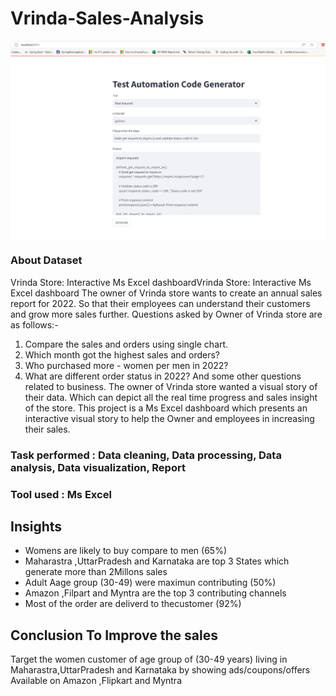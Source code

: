 # Vrinda-Sales-Analysis

<img align="center" alt="coding" width="600"  src="https://github.com/mshahid7863/AI-ML_Hackathon_Virtusa_2023/blob/main/TestCodeGen-2.png" >  


### About Dataset
Vrinda Store: Interactive Ms Excel dashboardVrinda Store: Interactive Ms Excel dashboard
The owner of Vrinda store wants to create an annual sales report for 2022. So that their employees can understand their customers and grow more sales further.
Questions asked by Owner of Vrinda store are as follows:-
1) Compare the sales and orders using single chart.
2) Which month got the highest sales and orders?
3) Who purchased more - women per men in 2022?
4) What are different order status in 2022?
And some other questions related to business. The owner of Vrinda store wanted a visual story of their data. Which can depict all the real time progress and sales insight of the store. This project is a Ms Excel dashboard which presents an interactive visual story to help the Owner and employees in increasing their sales.

### Task performed : Data cleaning, Data processing, Data analysis, Data visualization, Report

### Tool used : Ms Excel 

## Insights

* Womens are likely to buy compare to men (65%)
* Maharastra ,UttarPradesh and Karnataka are top 3 States which generate more than 2Millons sales
* Adult Aage group (30-49) were maximun contributing (50%)
* Amazon ,Filpart and Myntra are the top 3 contributing channels
* Most of the order are deliverd to thecustomer (92%)

## Conclusion To Improve the sales
Target the women customer of age group of (30-49 years) living in Maharastra,UttarPradesh and Karnataka by showing ads/coupons/offers Available on Amazon ,Flipkart and Myntra
